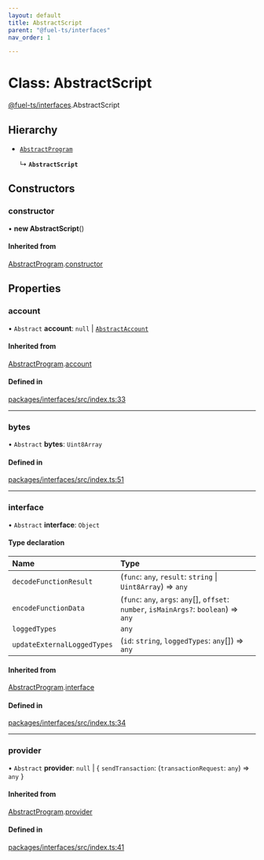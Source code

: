 ```yaml
---
layout: default
title: AbstractScript
parent: "@fuel-ts/interfaces"
nav_order: 1

---
```


# Class: AbstractScript

[@fuel-ts/interfaces](../index.md).AbstractScript

## Hierarchy

- [`AbstractProgram`](AbstractProgram.md)

  ↳ **`AbstractScript`**

## Constructors

### constructor

• **new AbstractScript**()

#### Inherited from

[AbstractProgram](AbstractProgram.md).[constructor](AbstractProgram.md#constructor)

## Properties

### account

• `Abstract` **account**: ``null`` \| [`AbstractAccount`](AbstractAccount.md)

#### Inherited from

[AbstractProgram](AbstractProgram.md).[account](AbstractProgram.md#account)

#### Defined in

[packages/interfaces/src/index.ts:33](https://github.com/FuelLabs/fuels-ts/blob/master/packages/interfaces/src/index.ts#L33)

___

### bytes

• `Abstract` **bytes**: `Uint8Array`

#### Defined in

[packages/interfaces/src/index.ts:51](https://github.com/FuelLabs/fuels-ts/blob/master/packages/interfaces/src/index.ts#L51)

___

### interface

• `Abstract` **interface**: `Object`

#### Type declaration

| Name | Type |
| :------ | :------ |
| `decodeFunctionResult` | (`func`: `any`, `result`: `string` \| `Uint8Array`) => `any` |
| `encodeFunctionData` | (`func`: `any`, `args`: `any`[], `offset`: `number`, `isMainArgs?`: `boolean`) => `any` |
| `loggedTypes` | `any` |
| `updateExternalLoggedTypes` | (`id`: `string`, `loggedTypes`: `any`[]) => `any` |

#### Inherited from

[AbstractProgram](AbstractProgram.md).[interface](AbstractProgram.md#interface)

#### Defined in

[packages/interfaces/src/index.ts:34](https://github.com/FuelLabs/fuels-ts/blob/master/packages/interfaces/src/index.ts#L34)

___

### provider

• `Abstract` **provider**: ``null`` \| { `sendTransaction`: (`transactionRequest`: `any`) => `any`  }

#### Inherited from

[AbstractProgram](AbstractProgram.md).[provider](AbstractProgram.md#provider)

#### Defined in

[packages/interfaces/src/index.ts:41](https://github.com/FuelLabs/fuels-ts/blob/master/packages/interfaces/src/index.ts#L41)
